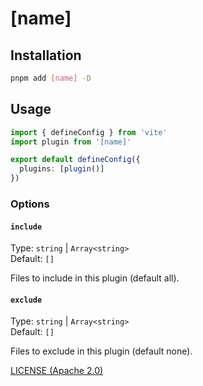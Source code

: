 # [name]

## Installation

```bash
pnpm add [name] -D
```

## Usage

```typescript
import { defineConfig } from 'vite'
import plugin from '[name]'

export default defineConfig({
  plugins: [plugin()]
})
```

### Options

#### `include`

Type: `string` | `Array<string>`<br>
Default: `[]`

Files to include in this plugin (default all).

#### `exclude`

Type: `string` | `Array<string>`<br>
Default: `[]`

Files to exclude in this plugin (default none).

[LICENSE (Apache 2.0)](/LICENSE)

